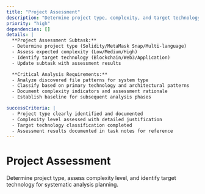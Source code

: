 ```yaml
---
title: "Project Assessment"
description: "Determine project type, complexity, and target technology classification"
priority: "high"
dependencies: []
details: |
  **Project Assessment Subtask:**
  - Determine project type (Solidity/MetaMask Snap/Multi-language)
  - Assess expected complexity (Low/Medium/High)
  - Identify target technology (Blockchain/Web3/Application)
  - Update subtask with assessment results

  **Critical Analysis Requirements:**
  - Analyze discovered file patterns for system type
  - Classify based on primary technology and architectural patterns
  - Document complexity indicators and assessment rationale
  - Establish baseline for subsequent analysis phases

successCriteria: |
  - Project type clearly identified and documented
  - Complexity level assessed with detailed justification
  - Target technology classification completed
  - Assessment results documented in task notes for reference
---
```


# Project Assessment

Determine project type, assess complexity level, and identify target technology for systematic analysis planning.
